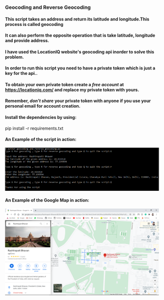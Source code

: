 ### Geocoding and Reverse Geocoding 

#### This script takes an address and return its latitude and longitude.This process is called geocoding
#### It can also perform the opposite operation that is take latitude, longitude and provide address.

#### I have used the LocationIQ website's geocoding api inorder to solve this problem.

#### In order to run this script you need to have a private token which is just a key for the api..

#### To obtain your own private token create a *free account* at https://locationiq.com/ and replace my private token with yours.

#### Remember, *don't share* your private token with anyone if you use your personal email for account creation.

#### Install the dependencies by using:

pip install -r requirements.txt

#### An Example of the script in action:

<img src="Sample.PNG" alt="Sample">

<br/>

#### An Example of the Google Map in action:
<img src="Map Screenshot.png" alt="Map Sample">


